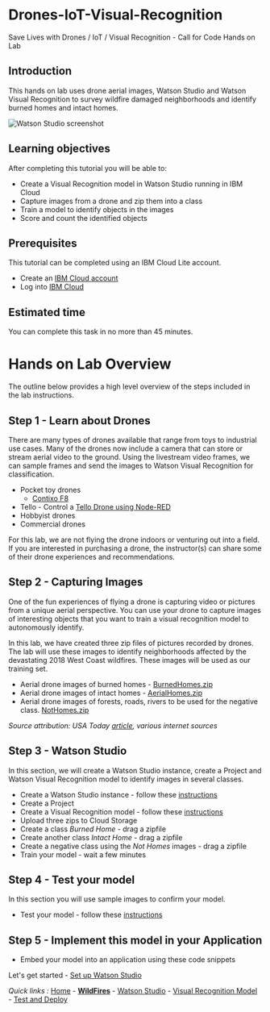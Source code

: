 # Drones-IoT-Visual-Recognition
Save Lives with Drones / IoT / Visual Recognition - Call for Code Hands on Lab

## Introduction

This hands on lab uses drone aerial images, Watson Studio and Watson Visual Recognition to survey wildfire damaged neighborhoods and identify burned homes and intact homes.

![Watson Studio screenshot](screenshots/WatsonStudio-VisualRecognitionModelTestResults.png)

## Learning objectives

After completing this tutorial you will be able to:

* Create a Visual Recognition model in Watson Studio running in IBM Cloud
* Capture images from a drone and zip them into a class
* Train a model to identify objects in the images
* Score and count the identified objects

## Prerequisites

This tutorial can be completed using an IBM Cloud Lite account.

* Create an [IBM Cloud account](https://ibm.biz/BdqDbh)
* Log into [IBM Cloud](https://console.bluemix.net/login)

## Estimated time

You can complete this task in no more than 45 minutes.

# Hands on Lab Overview

The outline below provides a high level overview of the steps included in the lab instructions.  

## Step 1 - Learn about Drones

There are many types of drones available that range from toys to industrial use cases.  Many of the drones now include a camera that can store or stream aerial video to the ground. Using the livestream video frames, we can sample frames and send the images to Watson Visual Recognition for classification.
- Pocket toy drones
  - [Contixo F8](http://www.contixo.com/products/Contixo-F8-Foldable-Pocket-Size-Selfie-Drone-Voice-Controls-720P-HD-Wifi-Live-FPV-Video-Camera-360-Stunts-8-10min-Fly-Time-Gravity-Control-Red_308.html)
- Tello - Control a [Tello Drone using Node-RED](https://github.com/johnwalicki/Node-RED-Tello-Control)
- Hobbyist drones
- Commercial drones

For this lab, we are not flying the drone indoors or venturing out into a field.  If you are interested in purchasing a drone, the instructor(s) can share some of their drone experiences and recommendations.

## Step 2 - Capturing Images

One of the fun experiences of flying a drone is capturing video or pictures from a unique aerial perspective. You can use your drone to capture images of interesting objects that you want to train a visual recognition model to autonomously identify.

In this lab, we have created three zip files of pictures recorded by drones. The lab will use these images to identify neighborhoods affected by the devastating 2018 West Coast wildfires. These images will be used as our training set.
- Aerial drone images of burned homes - [BurnedHomes.zip](classes/BurnedHomes.zip)
- Aerial drone images of intact homes - [AerialHomes.zip](classes/AerialHomes.zip)
- Aerial drone images of forests, roads, rivers to be used for the negative class. [NotHomes.zip](classes/NotHomes.zip)

*Source attribution: USA Today [article](https://www.usatoday.com/in-depth/news/nation-now/2018/08/02/drone-aerials-california-wildfire-devastation/889885002/), various internet sources*


## Step 3 - Watson Studio
In this section, we will create a Watson Studio instance, create a Project and Watson Visual Recognition model to identify images in several classes.

- Create a Watson Studio instance - follow these [instructions](STUDIO.md)
- Create a Project
- Create a Visual Recognition model - follow these [instructions](VISRECO.md)
- Upload three zips to Cloud Storage
- Create a class *Burned Home* - drag a zipfile
- Create another class *Intact Home* - drag a zipfile
- Create a negative class using the *Not Homes* images - drag a zipfile
- Train your model - wait a few minutes

## Step 4 - Test your model
In this section you will use sample images to confirm your model.
- Test your model - follow these [instructions](VRMTEST.md)

## Step 5 - Implement this model in your Application

- Embed your model into an application using these code snippets

Let's get started - [Set up Watson Studio](STUDIO.md)

*Quick links :*
[Home](/README.md) - [**WildFires**](WILDFIRES.md) - [Watson Studio](STUDIO.md) - [Visual Recognition Model](VISRECO.md) - [Test and Deploy](VRMTEST.md)
